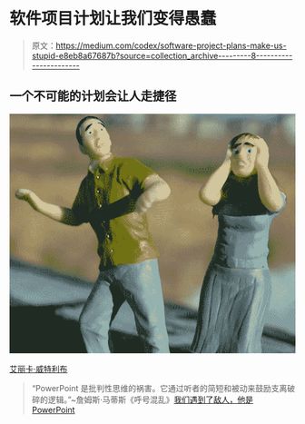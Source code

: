 # 软件项目计划让我们变得愚蠢

> 原文：<https://medium.com/codex/software-project-plans-make-us-stupid-e8eb8a67687b?source=collection_archive---------8----------------------->

## 一个不可能的计划会让人走捷径

![](img/ff23fb4af7df8a51cca6d348e65162d4.png)

[艾丽卡·威特利布](https://pixabay.com/users/erikawittlieb-427626/)

> “PowerPoint 是批判性思维的祸害。它通过听者的简短和被动来鼓励支离破碎的逻辑。”~詹姆斯·马蒂斯《呼号混乱》[我们遇到了敌人，他是 PowerPoint](https://www.nytimes.com/2010/04/27/world/27powerpoint.html)